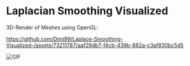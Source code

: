 # Laplacian Smoothing Visualized

3D-Render of Meshes using OpenGL: 


https://github.com/Dimi99/Laplace-Smoothing-Visualized-/assets/73211787/aaf29db7-f4cb-439b-882a-c3af830bc5d5



![GIF](Standford_Bunny.gif)
